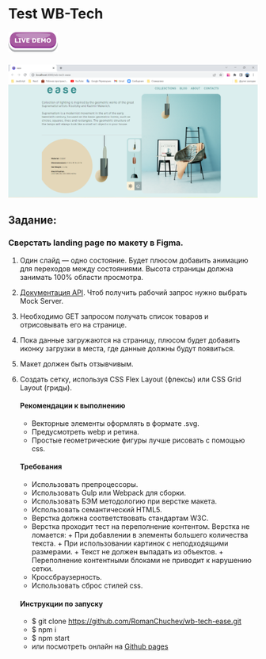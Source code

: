 # Test WB-Tech

<a href="https://romanchuchev.github.io/wb-tech-ease/">
   <img src="./src/images/Live-Demo.webp" alt="live-demo" width="100px"/> 
</a>

### [![](src/images/screenshot.png)](https://romanchuchev.github.io/wb-tech-ease/)

## Задание:

### Сверстать landing page по макету в Figma.

1.  Один слайд — одно состояние. Будет плюсом добавить анимацию для переходов между состояниями. Высота страницы должна занимать 100% области просмотра.
2.  [Документация API](https://lampshop.docs.apiary.io/#reference/0/questions-collection). Чтоб получить рабочий запрос нужно выбрать Mock Server.
3.  Необходимо GET запросом получать список товаров и отрисовывать его на странице.
4.  Пока данные загружаются на страницу, плюсом будет добавить иконку загрузки в места, где данные должны будут появиться.
5.  Макет должен быть отзывчивым.
6.  Создать сетку, используя CSS Flex Layout (флексы) или CSS Grid Layout (гриды).

    #### Рекомендации к выполнению

    -   Векторные элементы оформлять в формате .svg.
    -   Предусмотреть webp и ретина.
    -   Простые геометрические фигуры лучше рисовать с помощью css.

    #### Требования

    -   Использовать препроцессоры.
    -   Использовать Gulp или Webpack для сборки.
    -   Использовать БЭМ методологию при верстке макета.
    -   Использовать семантический HTML5.
    -   Верстка должна соответствовать стандартам W3C.
    -   Верстка проходит тест на переполнение контентом. Верстка не ломается:
            + При добавлении в элементы большего количества текста.
            + При использовании картинок с неподходящими размерами.
            + Текст не должен выпадать из объектов.
            + Переполнение контентными блоками не приводит к нарушению сетки.
    -   Кроссбраузерность.
    -   Использовать сброс стилей css.

    #### Инструкции по запуску

    -   $ git clone https://github.com/RomanChuchev/wb-tech-ease.git
    -   $ npm i
    -   $ npm start
    -   или посмотреть онлайн на [Github pages](https://romanchuchev.github.io/wb-tech-ease/)
